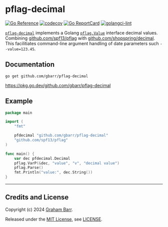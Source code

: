 # pflag-decimal #
[![Go Reference](https://pkg.go.dev/badge/github.com/gbarr/pflag-decimal.svg)](https://pkg.go.dev/github.com/gbarr/pflag-decimal)
[![codecov](https://codecov.io/github/gbarr/pflag-decimal/graph/badge.svg?token=WCV5JUZHFY)](https://codecov.io/github/gbarr/pflag-decimal)
[![Go ReportCard](https://goreportcard.com/badge/gbarr/pflag-decimal)](http://goreportcard.com/report/gbarr/pflag-decimal)
[![golangci-lint](https://github.com/gbarr/pflag-decimal/actions/workflows/lint.yml/badge.svg)](https://github.com/gbarr/pflag-decimal/actions/workflows/lint.yml)

[`pflag-decimal`](https://github.com/gbarr/pflag-decimal) implements a Golang [`pflag.Value`](https://pkg.go.dev/github.com/spf13/pflag#Value) interface decimal values.
Combining [github.com/spf13/pflag](https://pkg.go.dev/github.com/spf13/pflag) with [github.com/shopspring/decimal](https://pkg.go.dev/github.com/shopspring/decimal).
This facilitiates command-line argument handling of date parameters such  `--value=123.45`.

## Documentation ##

```
go get github.com/gbarr/pflag-decimal
```

https://pkg.go.dev/github.com/gbarr/pflag-decimal

## Example ##

```go
package main

import (
	"fmt"

	pfdecimal "github.com/gbarr/pflag-decimal"
	"github.com/spf13/pflag"
)

func main() {
	var dec pfdecimal.Decimal
	pflag.VarP(&dec, "value", "v", "decimal value")
	pflag.Parse()
	fmt.Println("value:", dec.String())
}
```
----

## Credits and License

Copyright (c) 2024 [Graham Barr](https://github.com/gbarr).

Released under the [MIT License](https://en.wikipedia.org/wiki/MIT_License), see [LICENSE](./LICENSE).
